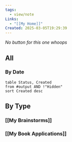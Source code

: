 ```yaml
---
tags:
  - view/note
Links:
  - "[[My Home]]"
Created: 2025-03-05T19:29:39
---
```

*No button for this one whoops*
## All
### By Date
```dataview
table Status, Created
from #output AND !"Hidden"
sort Created desc
```
## By Type
### [[My Brainstorms]]
### [[My Book Applications]]
